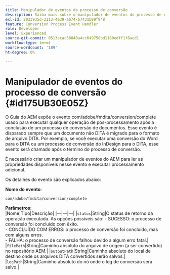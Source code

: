 ```yaml
---
title: Manipulador de eventos do processo de conversão
description: Saiba mais sobre o manipulador de eventos do processo de conversão
exl-id: 8033935d-2113-4e39-ab74-b7431b89f948
feature: Conversion Process Event Handler
role: Developer
level: Experienced
source-git-commit: 0513ecac38840a4cc649758bd1180edff1f8aed1
workflow-type: tm+mt
source-wordcount: '189'
ht-degree: 0%

---
```


# Manipulador de eventos do processo de conversão {#id175UB30E05Z}

O Guia do AEM expõe o evento com/adobe/fmdita/conversion/complete usado para executar qualquer operação de pós-processamento após a conclusão de um processo de conversão de documentos. Esse evento é disparado sempre que um documento não DITA é migrado para o formato de arquivo DITA. Por exemplo, se você executar uma conversão do Word para o DITA ou um processo de conversão do InDesign para o DITA, esse evento será chamado após o término do processo de conversão.

É necessário criar um manipulador de eventos do AEM para ler as propriedades disponíveis nesse evento e executar processamento adicional.

Os detalhes do evento são explicados abaixo:

**Nome do evento**:

```HTTP
com/adobe/fmdita/conversion/complete 
```

**Parâmetros**:\
|Nome|Tipo|Descrição| |—|—|—| |`status`|String|O status de retorno da operação executada. As opções possíveis são: - SUCESSO: o processo de conversão foi concluído com êxito. <br> - CONCLUÍDO COM ERROS: o processo de conversão foi concluído, mas com alguns erros. <br>- FALHA: o processo de conversão falhou devido a algum erro fatal.| |`filePath`|String|Caminho absoluto do arquivo de origem \(a ser convertido\) no repositório AEM.| |`outputPath`|String|Caminho absoluto do local de destino onde os arquivos DITA convertidos serão salvos.| |`logPath`|String|Caminho absoluto do nó onde o log de conversão será salvo.|
